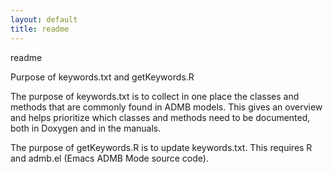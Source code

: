 ```yaml
---
layout: default
title: readme
---
```

readme

Purpose of keywords.txt and getKeywords.R

The purpose of keywords.txt is to collect in one place the classes and methods that are commonly found in ADMB models. This gives an overview and helps prioritize which classes and methods need to be documented, both in Doxygen and in the manuals.

The purpose of getKeywords.R is to update keywords.txt. This requires R and admb.el (Emacs ADMB Mode source code).
